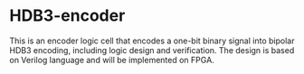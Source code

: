 # HDB3-encoder
This is an encoder logic cell that encodes a one-bit binary signal into bipolar HDB3 encoding, including logic design and verification. The design is based on Verilog language and will be implemented on FPGA.
